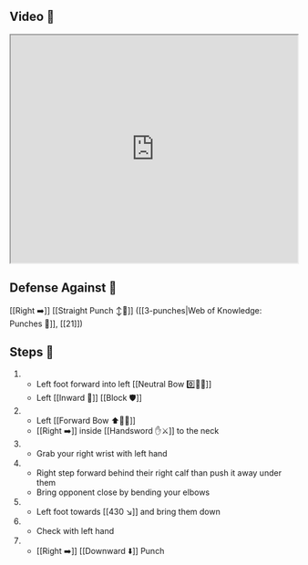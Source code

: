 ## Video 🎥

<iframe src="https://www.youtube.com/embed/kxzd2hrHOKc?start=291" width="100%" height="400"></iframe>

## Defense Against 🤺

[[Right ➡️]] [[Straight Punch ↕️👊]] ([[3-punches|Web of Knowledge: Punches 👊]], [[21]])

## Steps 👣

1. - Left foot forward into left [[Neutral Bow 0️⃣🧍‍♂️]]
    - Left [[Inward 🔽]] [[Block 🛡️]]
2. - Left [[Forward Bow ⬆️🧍‍♂️]]
    - [[Right ➡️]] inside [[Handsword ✋⚔️]] to the neck
3. - Grab your right wrist with left hand
4. - Right step forward behind their right calf than push it away under them
    - Bring opponent close by bending your elbows
5. - Left foot towards [[430 ↘️]] and bring them down
6. - Check with left hand
7. - [[Right ➡️]] [[Downward ⬇️]] Punch
